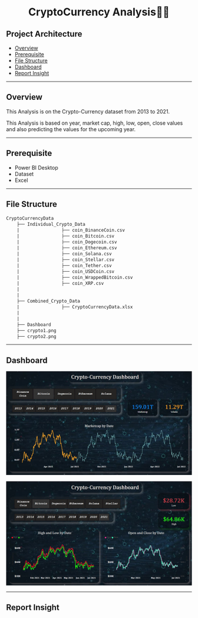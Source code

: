 <div align="center" >
  <h1>CryptoCurrency Analysis🎢🎯</h1>
</div>

## Project Architecture
* [Overview](https://github.com/mohit11R/CryptoCurrency-Analysis#overview)
* [Prerequisite](https://github.com/mohit11R/CryptoCurrency-Analysis#Prerequisite)
* [File Structure](https://github.com/mohit11R/CryptoCurrency-Analysis#File-Structure)
* [Dashboard](https://github.com/mohit11R/CryptoCurrency-Analysis#Dashboard)
* [Report Insight](https://github.com/mohit11R/CryptoCurrency-Analysis#Report-Insight)

-----------------------------------------------------------------------------------------------------------------------------------------------------------------------------------

## Overview

This Analysis is on the Crypto-Currency dataset from 2013 to 2021.

This Analysis is based on year, market cap, high, low, open, close values and also predicting the values for the upcoming year.

-----------------------------------------------------------------------------------------------------------------------------------------------------------------------------------

## Prerequisite

* Power BI Desktop
* Dataset 
* Excel

-----------------------------------------------------------------------------------------------------------------------------------------------------------------------------------

## File Structure
```
CryptoCurrencyData
    ├── Individual_Crypto_Data
    |                ├── coin_BinanceCoin.csv
    |                ├── coin_Bitcoin.csv
    |                ├── coin_Dogecoin.csv
    |                ├── coin_Ethereum.csv
    |                ├── coin_Solana.csv
    |                ├── coin_Stellar.csv
    |                ├── coin_Tether.csv
    |                ├── coin_USDCoin.csv
    |                ├── coin_WrappedBitcoin.csv
    |                ├── coin_XRP.csv
    |
    |
    ├── Combined_Crypto_Data
    |                ├── CryptoCurrencyData.xlsx
    |
    |
    ├── Dashboard
    ├── crypto1.png
    ├── crypto2.png
```

---------------------------------------------------------------------------------------------------------------------------------------------------------------------------------

## Dashboard

![alt-image](https://github.com/mohit11R/CryptoCurrency-Analysis/blob/main/CryptoCurrencyData/crypto1.png?raw=true)

![alt-image](https://github.com/mohit11R/CryptoCurrency-Analysis/blob/main/CryptoCurrencyData/crypto2.png?raw=true)

---------------------------------------------------------------------------------------------------------------------------------------------------------------------------------

## Report Insight


  
  
    
    
